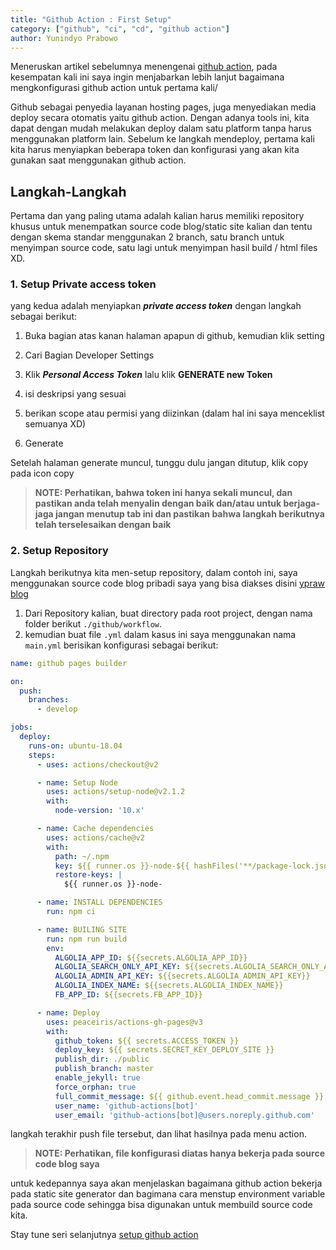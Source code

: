 ```yaml
---
title: "Github Action : First Setup"
category: ["github", "ci", "cd", "github action"]
author: Yunindyo Prabowo
---
```


Meneruskan artikel sebelumnya menengenai [github action](/github-action-solusi-cerdas-untuk-automation-deploying-static-site-generator/), pada kesempatan kali ini saya ingin menjabarkan lebih lanjut bagaimana mengkonfigurasi github action untuk pertama kali/

Github sebagai penyedia layanan hosting pages, juga menyediakan media deploy secara otomatis yaitu github action. Dengan adanya tools ini, kita dapat dengan mudah melakukan deploy dalam satu platform tanpa harus menggunakan platform lain. Sebelum ke langkah mendeploy, pertama kali kita harus menyiapkan beberapa token dan konfigurasi yang akan kita gunakan saat menggunakan github action.


## Langkah-Langkah
Pertama dan yang paling utama adalah kalian harus memiliki repository khusus untuk menempatkan source code blog/static site kalian dan tentu dengan skema standar menggunakan 2 branch, satu branch untuk menyimpan source code, satu lagi untuk menyimpan hasil build /  html files XD.

### 1. Setup Private access token
yang kedua adalah menyiapkan _**private access token**_ dengan langkah sebagai berikut:

1. Buka bagian atas kanan halaman apapun di github, kemudian klik setting
   <re-img src="private_acess.png" className="lazyload"></re-img>

2. Cari Bagian Developer Settings
   <re-img src="developer-settings.png"></re-img>

3. Klik _**Personal Access Token**_ lalu klik **GENERATE new Token**
4. isi deskripsi yang sesuai
5. berikan scope atau permisi yang diizinkan (dalam hal ini saya menceklist semuanya XD)
6. Generate

Setelah halaman generate muncul, tunggu dulu jangan ditutup, klik copy pada icon copy

> **NOTE: Perhatikan, bahwa token ini hanya sekali muncul, dan pastikan anda telah menyalin dengan baik dan/atau untuk berjaga-jaga jangan menutup tab ini dan pastikan bahwa langkah berikutnya telah terselesaikan dengan baik**

### 2. Setup Repository
Langkah berikutnya kita men-setup repository, dalam contoh ini, saya menggunakan source code blog pribadi saya yang bisa diakses disini [ypraw blog](https://github.com/ypraw/ypraw.github.io/)

1. Dari Repository kalian, buat directory pada root project, dengan nama folder berikut `./github/workflow`.
2. kemudian buat file `.yml` dalam kasus ini saya menggunakan nama `main.yml` berisikan konfigurasi sebagai berikut:

```yml
name: github pages builder

on:
  push:
    branches:
      - develop

jobs:
  deploy:
    runs-on: ubuntu-18.04
    steps:
      - uses: actions/checkout@v2

      - name: Setup Node
        uses: actions/setup-node@v2.1.2
        with:
          node-version: '10.x'

      - name: Cache dependencies
        uses: actions/cache@v2
        with:
          path: ~/.npm
          key: ${{ runner.os }}-node-${{ hashFiles('**/package-lock.json') }}
          restore-keys: |
            ${{ runner.os }}-node-

      - name: INSTALL DEPENDENCIES
        run: npm ci

      - name: BUILING SITE
        run: npm run build
        env:
          ALGOLIA_APP_ID: ${{secrets.ALGOLIA_APP_ID}}
          ALGOLIA_SEARCH_ONLY_API_KEY: ${{secrets.ALGOLIA_SEARCH_ONLY_API_KEY}}
          ALGOLIA_ADMIN_API_KEY: ${{secrets.ALGOLIA_ADMIN_API_KEY}}
          ALGOLIA_INDEX_NAME: ${{secrets.ALGOLIA_INDEX_NAME}}
          FB_APP_ID: ${{secrets.FB_APP_ID}}

      - name: Deploy
        uses: peaceiris/actions-gh-pages@v3
        with:
          github_token: ${{ secrets.ACCESS_TOKEN }}
          deploy_key: ${{ secrets.SECRET_KEY_DEPLOY_SITE }}
          publish_dir: ./public
          publish_branch: master
          enable_jekyll: true
          force_orphan: true
          full_commit_message: ${{ github.event.head_commit.message }}
          user_name: 'github-actions[bot]'
          user_email: 'github-actions[bot]@users.noreply.github.com'
 ```

langkah terakhir push file tersebut, dan lihat hasilnya pada menu action.

> **NOTE: Perhatikan, file konfigurasi diatas hanya bekerja pada source code blog saya**

untuk kedepannya saya akan menjelaskan bagaimana github action bekerja pada static site generator dan bagimana cara menstup environment variable pada source code sehingga bisa digunakan untuk membuild source code kita.

Stay tune seri selanjutnya [setup github action](/category/github-action)